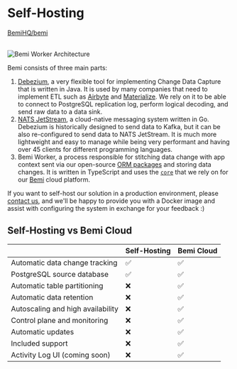 # Self-Hosting

<a class="github-button" href="https://github.com/BemiHQ/bemi" data-size="large" data-show-count="true" aria-label="Star BemiHQ/bemi on GitHub">BemiHQ/bemi</a>
<br />
<br />

![Bemi Worker Architecture](/img/worker.png)

Bemi consists of three main parts:

1. [Debezium](https://github.com/debezium/debezium), a very flexible tool for implementing Change Data Capture that is written in Java. It is used by many companies that need to implement ETL such as [Airbyte](https://github.com/airbytehq/airbyte) and [Materialize](https://github.com/MaterializeInc/materialize). We rely on it to be able to connect to PostgreSQL replication log, perform logical decoding, and send raw data to a data sink.
2. [NATS JetStream](https://github.com/nats-io/nats-server), a cloud-native messaging system written in Go. Debezium is historically designed to send data to Kafka, but it can be also re-configured to send data to NATS JetStream. It is much more lightweight and easy to manage while being very performant and having over 45 clients for different programming languages.
3. Bemi Worker, a process responsible for stitching data change with app context sent via our open-source [ORM packages](https://docs.bemi.io/#supported-nodejs-orms) and storing data changes. It is written in TypeScript and uses the [`core`](https://github.com/BemiHQ/bemi) that we rely on for our [Bemi](https://bemi.io/) cloud platform.

If you want to self-host our solution in a production environment, please [contact us](mailto:hi@bemi.io),
and we'll be happy to provide you with a Docker image and assist with configuring the system in exchange for your feedback :)

## Self-Hosting vs Bemi Cloud

|                                   | Self-Hosting  | Bemi Cloud  |
| --------------------------------- | ------------- | ----------- |
| Automatic data change tracking    | ✅            | ✅          |
| PostgreSQL source database        | ✅            | ✅          |
| Automatic table partitioning      | ❌            | ✅          |
| Automatic data retention          | ❌            | ✅          |
| Autoscaling and high availability | ❌            | ✅          |
| Control plane and monitoring      | ❌            | ✅          |
| Automatic updates                 | ❌            | ✅          |
| Included support                  | ❌            | ✅          |
| Activity Log UI (coming soon)     | ❌            | ✅          |
